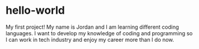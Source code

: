 # hello-world
My first project!
My name is Jordan and I am learning different coding languages. I want to develop my knowledge of coding and programming so I can work in tech industry and enjoy my career more than I do now.
